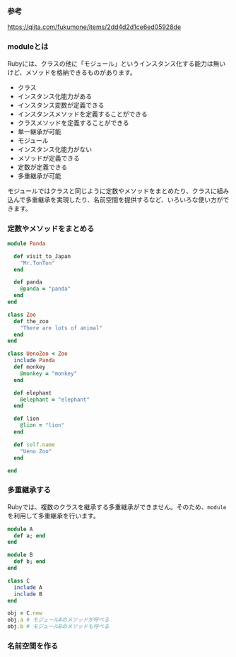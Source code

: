 ### 参考
https://qiita.com/fukumone/items/2dd4d2d1ce6ed05928de

### moduleとは
Rubyには、クラスの他に「モジュール」というインスタンス化する能力は無いけど、メソッドを格納できるものがあります。

- クラス
 - インスタンス化能力がある
 - インスタンス変数が定義できる
 - インスタンスメソッドを定義することができる
 - クラスメソッドを定義することができる
 - 単一継承が可能
- モジュール
 - インスタンス化能力がない
 - メソッドが定義できる
 - 定数が定義できる
 - 多重継承が可能

モジュールではクラスと同じように定数やメソッドをまとめたり、クラスに組み込んで多重継承を実現したり、名前空間を提供するなど、いろいろな使い方ができます。


### 定数やメソッドをまとめる

```ruby
module Panda

  def visit_to_Japan
    "Mr.TonTon"
  end

  def panda
    @panda = "panda"
  end
end

class Zoo
  def the_zoo
    "There are lots of animal"
  end
end

class UenoZoo < Zoo
  include Panda
  def monkey
    @monkey = "monkey"
  end

  def elephant
    @elephant = "elephant"
  end

  def lion
    @lion = "lion"
  end

  def self.name
    "Ueno Zoo"
  end

end
```

### 多重継承する
Rubyでは、複数のクラスを継承する多重継承ができません。そのため、`module`を利用して多重継承を行います。

```Ruby
module A
  def a; end
end

module B
  def b; end
end

class C
  include A
  include B
end

obj = C.new
obj.a # モジュールAのメソッドが呼べる
obj.b # モジュールBのメソッドも呼べる
```

### 名前空間を作る
